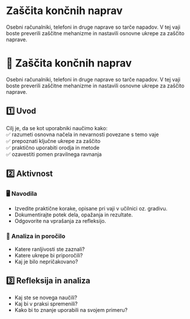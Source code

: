 # Zaščita končnih naprav

Osebni računalniki, telefoni in druge naprave so tarče napadov. V tej vaji boste preverili zaščitne mehanizme in nastavili osnovne ukrepe za zaščito naprave.

# 🧪 Zaščita končnih naprav

Osebni računalniki, telefoni in druge naprave so tarče napadov. V tej vaji boste preverili zaščitne mehanizme in nastavili osnovne ukrepe za zaščito naprave.

## 1️⃣ Uvod

Cilj je, da se kot uporabniki naučimo kako:  
✅ razumeti osnovna načela in nevarnosti povezane s temo vaje  
✅ prepoznati ključne ukrepe za zaščito  
✅ praktično uporabiti orodja in metode  
✅ ozavestiti pomen pravilnega ravnanja

## 2️⃣ Aktivnost

### 🖥️ Navodila

- Izvedite praktične korake, opisane pri vaji v učilnici oz. gradivu.
- Dokumentirajte potek dela, opažanja in rezultate.
- Odgovorite na vprašanja za refleksijo.

### 📝 Analiza in poročilo

- Katere ranljivosti ste zaznali?
- Katere ukrepe bi priporočili?
- Kaj je bilo nepričakovano?

## 3️⃣ Refleksija in analiza

- Kaj ste se novega naučili?
- Kaj bi v praksi spremenili?
- Kako bi to znanje uporabili na svojem primeru?